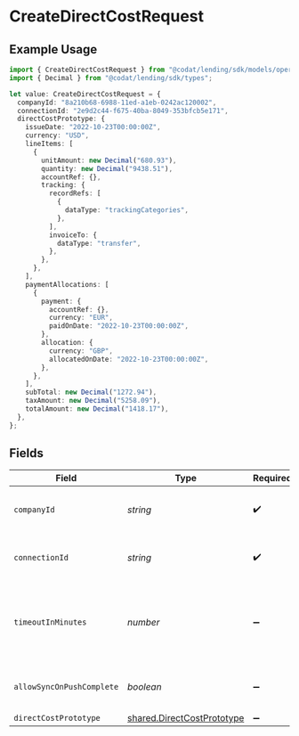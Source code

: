 # CreateDirectCostRequest

## Example Usage

```typescript
import { CreateDirectCostRequest } from "@codat/lending/sdk/models/operations";
import { Decimal } from "@codat/lending/sdk/types";

let value: CreateDirectCostRequest = {
  companyId: "8a210b68-6988-11ed-a1eb-0242ac120002",
  connectionId: "2e9d2c44-f675-40ba-8049-353bfcb5e171",
  directCostPrototype: {
    issueDate: "2022-10-23T00:00:00Z",
    currency: "USD",
    lineItems: [
      {
        unitAmount: new Decimal("680.93"),
        quantity: new Decimal("9438.51"),
        accountRef: {},
        tracking: {
          recordRefs: [
            {
              dataType: "trackingCategories",
            },
          ],
          invoiceTo: {
            dataType: "transfer",
          },
        },
      },
    ],
    paymentAllocations: [
      {
        payment: {
          accountRef: {},
          currency: "EUR",
          paidOnDate: "2022-10-23T00:00:00Z",
        },
        allocation: {
          currency: "GBP",
          allocatedOnDate: "2022-10-23T00:00:00Z",
        },
      },
    ],
    subTotal: new Decimal("1272.94"),
    taxAmount: new Decimal("5258.09"),
    totalAmount: new Decimal("1418.17"),
  },
};
```

## Fields

| Field                                                                           | Type                                                                            | Required                                                                        | Description                                                                     | Example                                                                         |
| ------------------------------------------------------------------------------- | ------------------------------------------------------------------------------- | ------------------------------------------------------------------------------- | ------------------------------------------------------------------------------- | ------------------------------------------------------------------------------- |
| `companyId`                                                                     | *string*                                                                        | :heavy_check_mark:                                                              | Unique identifier for a company.                                                | 8a210b68-6988-11ed-a1eb-0242ac120002                                            |
| `connectionId`                                                                  | *string*                                                                        | :heavy_check_mark:                                                              | Unique identifier for a connection.                                             | 2e9d2c44-f675-40ba-8049-353bfcb5e171                                            |
| `timeoutInMinutes`                                                              | *number*                                                                        | :heavy_minus_sign:                                                              | Time limit for the push operation to complete before it is timed out.           |                                                                                 |
| `allowSyncOnPushComplete`                                                       | *boolean*                                                                       | :heavy_minus_sign:                                                              | Allow a sync upon push completion.                                              |                                                                                 |
| `directCostPrototype`                                                           | [shared.DirectCostPrototype](../../../sdk/models/shared/directcostprototype.md) | :heavy_minus_sign:                                                              | N/A                                                                             |                                                                                 |